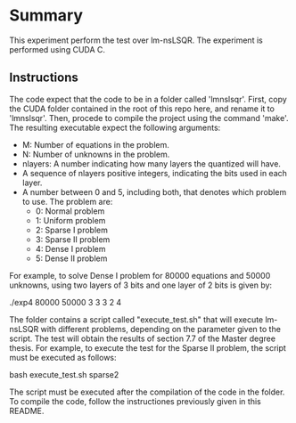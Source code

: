 # Summary
This experiment perform the test over lm-nsLSQR. The experiment is performed using CUDA C.

## Instructions
The code expect that the code to be in a folder called 'lmnslsqr'. First, copy the CUDA folder contained in the root of this repo here, and rename it to 'lmnslsqr'. Then, procede to compile the project using the command 'make'. The resulting executable expect the following arguments:

* M: Number of equations in the problem.
* N: Number of unknowns in the problem.
* nlayers: A number indicating how many layers the quantized will have.
* A sequence of nlayers positive integers, indicating the bits used in each layer.
* A number between 0 and 5, including both, that denotes which problem to use. The problem are:
	* 0: Normal problem
	* 1: Uniform problem
	* 2: Sparse I problem
	* 3: Sparse II problem
	* 4: Dense I problem
	* 5: Dense II problem

For example, to solve Dense I problem for 80000 equations and 50000 unknowns, using two layers of 3 bits and one layer of 2 bits is given by:

./exp4 80000 50000 3 3 3 2 4

The folder contains a script called "execute_test.sh" that will execute lm-nsLSQR with different problems, depending on the parameter given to the script. The test will obtain the results of section 7.7 of the Master degree thesis. For example, to execute the test for the Sparse II problem, the script must be executed as follows:

bash execute_test.sh sparse2

The script must be executed after the compilation of the code in the folder. To compile the code, follow the instructiones previously given in this README.
